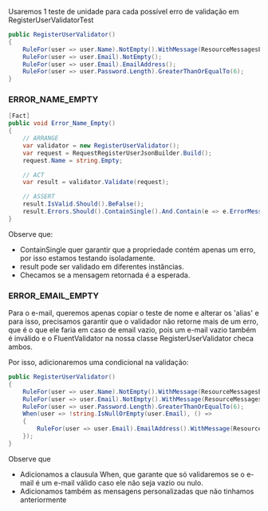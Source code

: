
Usaremos 1 teste de unidade para cada possível erro de validação em RegisterUserValidatorTest

```csharp
public RegisterUserValidator()
{
    RuleFor(user => user.Name).NotEmpty().WithMessage(ResourceMessagesException.NAME_EMPTY);
    RuleFor(user => user.Email).NotEmpty();
    RuleFor(user => user.Email).EmailAddress();
    RuleFor(user => user.Password.Length).GreaterThanOrEqualTo(6);
}
```

### ERROR_NAME_EMPTY
```csharp
[Fact]
public void Error_Name_Empty()
{
    // ARRANGE
    var validator = new RegisterUserValidator();
    var request = RequestRegisterUserJsonBuilder.Build();
    request.Name = string.Empty;

    // ACT
    var result = validator.Validate(request);

    // ASSERT
    result.IsValid.Should().BeFalse();
    result.Errors.Should().ContainSingle().And.Contain(e => e.ErrorMessage.Equals(ResourceMessagesException.NAME_EMPTY));
}
```
Observe que:
- ContainSingle quer garantir que a propriedade contém apenas um erro, por isso estamos testando isoladamente.
- result pode ser validado em diferentes instâncias.
- Checamos se a mensagem retornada é a esperada.


### ERROR_EMAIL_EMPTY
Para o e-mail, queremos apenas copiar o teste de nome e alterar os 'alias' e para isso, precisamos garantir que o validador não retorne mais de um erro, que é o que ele faria em caso de email vazio, pois um e-mail vazio também é inválido e o FluentValidator na nossa classe RegisterUserValidator checa ambos.

Por isso, adicionaremos uma condicional na validação:
```csharp
public RegisterUserValidator()
{
    RuleFor(user => user.Name).NotEmpty().WithMessage(ResourceMessagesException.NAME_EMPTY);
    RuleFor(user => user.Email).NotEmpty().WithMessage(ResourceMessagesException.EMAIL_EMPTY);
    RuleFor(user => user.Password.Length).GreaterThanOrEqualTo(6);
    When(user => !string.IsNullOrEmpty(user.Email), () =>
    {
        RuleFor(user => user.Email).EmailAddress().WithMessage(ResourceMessagesException.EMAIL_INVALID);
    });
}
```
Observe que
- Adicionamos a clausula When, que garante que só validaremos se o e-mail é um e-mail válido caso ele não seja vazio ou nulo.
- Adicionamos também as mensagens personalizadas que não tinhamos anteriormente